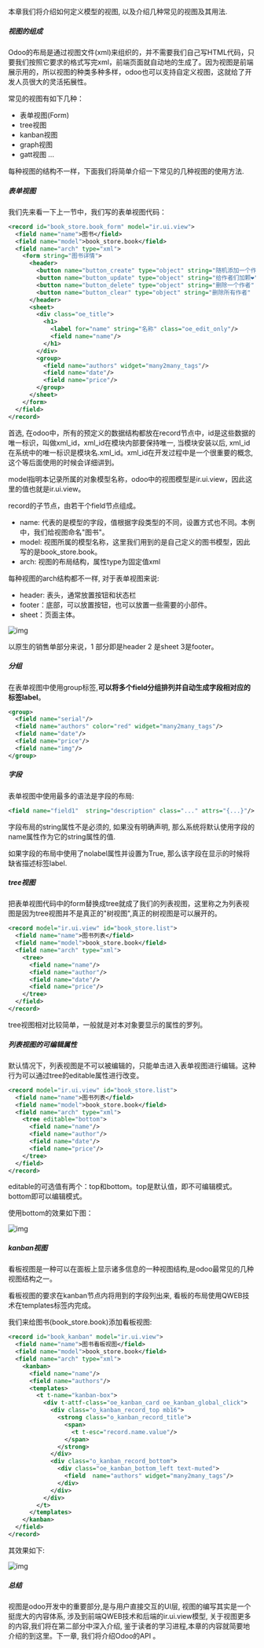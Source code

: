 本章我们将介绍如何定义模型的视图, 以及介绍几种常见的视图及其用法.



##### 视图的组成

Odoo的布局是通过视图文件(xml)来组织的，并不需要我们自己写HTML代码，只要我们按照它要求的格式写完xml，前端页面就自动地的生成了。因为视图是前端展示用的，所以视图的种类多种多样，odoo也可以支持自定义视图，这就给了开发人员很大的灵活拓展性。

常见的视图有如下几种：

- 表单视图(Form)
- tree视图
- kanban视图
- graph视图
- gatt视图 ...

每种视图的结构不一样，下面我们将简单介绍一下常见的几种视图的使用方法.



##### 表单视图

我们先来看一下上一节中，我们写的表单视图代码：

```xml
<record id="book_store.book_form" model="ir.ui.view">
  <field name="name">图书</field>
  <field name="model">book_store.book</field>
  <field name="arch" type="xml">
    <form string="图书详情">
      <header>
        <button name="button_create" type="object" string="随机添加一个作者" class="oe_highlight"/>
        <button name="button_update" type="object" string="给作者们加颗❤️"  class="oe_highlight"/>
        <button name="button_delete" type="object" string="删除一个作者"  class="oe_highlight"/>
        <button name="button_clear" type="object" string="删除所有作者"  class="oe_highlight"/>
      </header>
      <sheet>
        <div class="oe_title">
          <h1>
            <label for="name" string="名称" class="oe_edit_only"/>
            <field name="name"/>
          </h1>
        </div>
        <group>
          <field name="authors" widget="many2many_tags"/>
          <field name="date"/>
          <field name="price"/>
        </group>
      </sheet>
    </form>
  </field>
</record>
```

首选, 在odoo中，所有的预定义的数据结构都放在record节点中，id是这些数据的唯一标识，叫做xml_id，xml_id在模块内部要保持唯一, 当模块安装以后, xml_id在系统中的唯一标识是模块名.xml_id。xml_id在开发过程中是一个很重要的概念, 这个等后面使用的时候会详细讲到。

model指明本记录所属的对象模型名称，odoo中的视图模型是ir.ui.view，因此这里的值也就是ir.ui.view。

record的子节点，由若干个field节点组成。

- name: 代表的是模型的字段，值根据字段类型的不同，设置方式也不同。本例中，我们给视图命名"图书"。
- model: 视图所属的模型名称，这里我们用到的是自己定义的图书模型，因此写的是book_store.book。
- arch: 视图的布局结构，属性type为固定值xml

每种视图的arch结构都不一样, 对于表单视图来说:

- header: 表头，通常放置按钮和状态栏
- footer：底部，可以放置按钮，也可以放置一些需要的小部件。
- sheet：页面主体。

![img](https://book.odoomommy.com/chapter1/images/form.png)

以原生的销售单部分来说，1 部分即是header 2 是sheet 3是footer。



##### 分组

在表单视图中使用group标签,**可以将多个field分组排列并自动生成字段相对应的标签label**。

```xml
<group>
  <field name="serial"/>
  <field name="authors" color="red" widget="many2many_tags"/>
  <field name="date"/>
  <field name="price"/>
  <field name="img"/>
</group>
```



##### 字段

表单视图中使用最多的语法是字段的布局:

```xml
<field name="field1"  string="description" class="..." attrs="{...}"/>
```

字段布局的string属性不是必须的, 如果没有明确声明, 那么系统将默认使用字段的name属性作为它的string属性的值.

如果字段的布局中使用了nolabel属性并设置为True, 那么该字段在显示的时候将缺省描述标签label.



##### tree视图

把表单视图代码中的form替换成tree就成了我们的列表视图，这里称之为列表视图是因为tree视图并不是真正的"树视图",真正的树视图是可以展开的。

```xml
<record model="ir.ui.view" id="book_store.list">
  <field name="name">图书列表</field>
  <field name="model">book_store.book</field>
  <field name="arch" type="xml">
    <tree>
      <field name="name"/>
      <field name="author"/>
      <field name="date"/>
      <field name="price"/>
    </tree>
  </field>
</record>
```

tree视图相对比较简单，一般就是对本对象要显示的属性的罗列。



##### 列表视图的可编辑属性

默认情况下，列表视图是不可以被编辑的，只能单击进入表单视图进行编辑。这种行为可以通过tree的editable属性进行改变。

```xml
<record model="ir.ui.view" id="book_store.list">
  <field name="name">图书列表</field>
  <field name="model">book_store.book</field>
  <field name="arch" type="xml">
    <tree editable="bottom">
      <field name="name"/>
      <field name="author"/>
      <field name="date"/>
      <field name="price"/>
    </tree>
  </field>
</record>
```

editable的可选值有两个：top和bottom。top是默认值，即不可编辑模式。bottom即可以编辑模式。

使用bottom的效果如下图：

![img](https://book.odoomommy.com/chapter1/images/bottom.png)



##### kanban视图

看板视图是一种可以在面板上显示诸多信息的一种视图结构,是odoo最常见的几种视图结构之一。

看板视图的要求在kanban节点内将用到的字段列出来, 看板的布局使用QWEB技术在templates标签内完成。

我们来给图书(book_store.book)添加看板视图:

```xml
<record id="book_kanban" model="ir.ui.view">
  <field name="name">图书看板视图</field>
  <field name="model">book_store.book</field>
  <field name="arch" type="xml">
    <kanban>
      <field name="name"/>
      <field name="authors"/>
      <templates>
        <t t-name="kanban-box">
          <div t-attf-class="oe_kanban_card oe_kanban_global_click">
            <div class="o_kanban_record_top mb16">
              <strong class="o_kanban_record_title">
                <span>
                  <t t-esc="record.name.value"/>
                </span>
              </strong>
            </div>
            <div class="o_kanban_record_bottom">
              <div class="oe_kanban_bottom_left text-muted">
                <field  name="authors" widget="many2many_tags"/>
              </div>
            </div>
          </div>
        </t>
      </templates>
    </kanban>
  </field>
</record>
```

其效果如下:

![img](https://book.odoomommy.com/chapter1/images/kanban.png)



##### 总结

视图是odoo开发中的重要部分,是与用户直接交互的UI层, 视图的编写其实是一个挺庞大的内容体系, 涉及到前端QWEB技术和后端的ir.ui.view模型, 关于视图更多的内容,我们将在第二部分中深入介绍, 鉴于读者的学习进程,本章的内容就简要地介绍的到这里。下一章, 我们将介绍Odoo的API 。